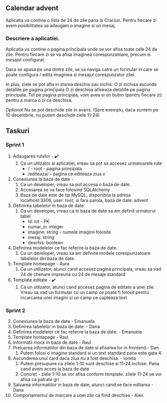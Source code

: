 ## Calendar advent
Aplicatia va contine o lista de 24 de zile pana la Craciun. 
Pentru fiecare zi avem posibilitatea sa adaugam o imagine 
si un mesaj. 

### Descriere a aplicatiei. 
Aplicatia va contine o pagina principala unde se 
vor afisa toate cele 24 de zile. Pentru fiecare zi 
se va afisa imaginea corespunzatoare, precum si mesajul configurat.

Daca se apasa pe una dintre zile, se va naviga catre
un formular in care se poate configura / edita imaginea si mesajul
corespunzator zilei.

In plus, ziele se pot afla in starea deschis sau inchis. 
O zi inchisa ascunde detaliile pe pagina principala
O zi deschisa afiseaza detaliile pe pagina principala. 
Tot pe pagina principala, vom avea si un buton (pentru fiecare zi)
pentru a marca o zi ca deschisa.

_Optional_ Nu se pot deschide zile in avans. (Spre exemplu, daca suntem pe 10 decembrie, nu putem deschide ziele 11-24)

## Taskuri 
### Sprint 1
1. Adaugarea rutelor - ✔️
   1. Ca un utilzator al aplicatiei, vreau sa pot sa accesez urmatoarele rute
      * / - root - pagina principala
      * /editeaza/<x> - pagina ce editeaza ziua x 
2. Conexiunea la baza de date - 
   1. Ca un developer, vreau sa pot accesa o baza de date.
   2. Accesarea se va face folosind SQLAlchemy
   3. Baza de date este de tip MySQL, disponibila la adresa localhost:3306, user: root, si fara parola, baza de date: advent 
3. Definirea tabelelor in baza de date: 
   1. Ca un developer, vreau ca in baza de date sa am definit urmatorul tabel
      * id: int - PK
      * numar_zi: integer
      * imagine: string - numele imaginii folosite 
      * mesaj: string
      * deschis: boolean
4. Definirea modelelor ce fac referire la baza de date. 
   1. Ca un developer, vreau sa am definite modele corespunzatoare tabelelor din baza de date. 
5. Template homepage - Aura
   1. Ca un utilizator, atunci cand accesez pagina principala, vreau sa vad 24 de chenare impreuna cu 24 de mesaje standard 
6. Template editate - ✔️
   1. Ca un utilzator, atunci cand accesez pagina de editate a unei zile. Vreau sa vad un formular
   cu un camp ce poate fi folosit pentru incarcarea unei imagini si un camp
   ce capteaza text 
### Sprint 2
2. Conexiunea la baza de date - Emanuela
3. Definirea tabelelor in baza de date: - Dana
4. Definirea modelelor ce fac referire la baza de date. - Emanuela
5. Template homepage - Raul 
6. Informatii mock in baza de date - Raul 
7. Preluarea informatiilor din baza de date si afisarea lor in frontend.- Dan
   1. Putem folosi o imagine standard si un text standard pana este gata 4. 
8. Ascunderea unui card daca ziua nu a fost deschisa. - Ionela
   1. Putem presupune ca zilele 1-10 sunt deschise si 11-24 inchise. Pana cand avem acces la baza de date 
   2. Concret - ziele 1-10 se vor afisa conform template. zilele 11-24 se vor afisa ca patrate gri
9. Salvarea informatiilor in baza de date, atunci cand se face editarea - Dana 
10. Comportamentul de marcare a unei zile ca fiind deschise - Alex